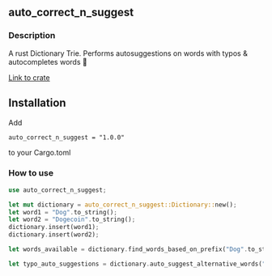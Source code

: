 ## auto_correct_n_suggest

### Description

A rust Dictionary Trie. Performs autosuggestions on words with typos & autocompletes words 🦀

[Link to crate](https://crates.io/crates/auto_correct_n_suggest)

## Installation

Add

```
auto_correct_n_suggest = "1.0.0"
```

to your Cargo.toml

### How to use

```rust
use auto_correct_n_suggest;

let mut dictionary = auto_correct_n_suggest::Dictionary::new();
let word1 = "Dog".to_string();
let word2 = "Dogecoin".to_string();
dictionary.insert(word1);
dictionary.insert(word2);

let words_available = dictionary.find_words_based_on_prefix("Dog".to_string())?; // vec!["Dog", "Dogecoin"]

let typo_auto_suggestions = dictionary.auto_suggest_alternative_words("Dogecoins".to_string())?; // vec!["Dogecoin"]

```

